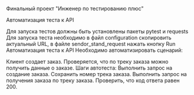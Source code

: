 Финальный проект "Инженер по тестированию плюс"

Автоматизация теста к API

Для запуска тестов должны быть установлены пакеты pytest и requests Для запуска теста необходимо в файл configuration скопировить актуальный URL, в файле sendor_stand_request нажать кнопку Run Автоматизация теста к API Необходимо автоматизировать сценарий:

Клиент создает заказ. Проверяется, что по треку заказа можно получить данные о заказе. Шаги автотеста: Выполнить запрос на создание заказа. Сохранить номер трека заказа. Выполнить запрос на получения заказа по треку заказа. Проверить, что код ответа равен 200.

